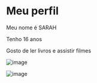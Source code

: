 # Meu perfil 


Meu nome é SARAH


Tenho 16 anos


 Gosto de ler livros e assistir filmes

![image](https://github.com/sarinhha/sarinhha/assets/137800427/94cb0dd2-1026-409c-95e5-ceaea1185721)


![image](https://github.com/sarinhha/sarinhha/assets/137800427/dde3fae0-321f-4975-8e02-a4a7efd35be5)
